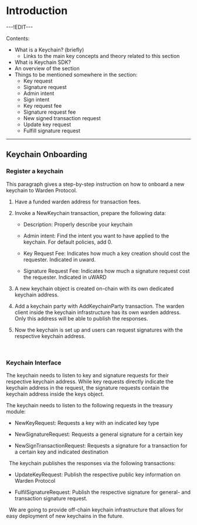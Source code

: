 ﻿---
sidebar_position: 1
---

# Introduction

---!EDIT---

Contents:

- What is a Keychain? (briefly)
 	- Links to the main key concepts and theory related to this section
- What is Keychain SDK?
- An overview of the section
- Things to be mentioned somewhere in the section:
	- Key request
	- Signature request
	- Admin intent
	- Sign intent
	- Key request fee
	- Signature request fee
	- New signed transaction request
	- Update key request
	- Fulfill signature request

---

## Keychain Onboarding

### Register a keychain

This paragraph gives a step-by-step instruction on how to onboard a new keychain to Warden Protocol.

1.  Have a funded warden address for transaction fees.
    
2.  Invoke a NewKeychain transaction, prepare the following data:
    
	-   Description: Properly describe your keychain
    
	-  	Admin intent: Find the intent you want to have applied to the keychain. For default policies, add 0.
    
	-  	Key Request Fee: Indicates how much a key creation should cost the requester. Indicated in uward.
    
	-  	Signature Request Fee: Indicates how much a signature request cost the requester. Indicated in uWARD
    

4.  A new keychain object is created on-chain with its own dedicated keychain address.
    
5.  Add a keychain party with AddKeychainParty transaction. The warden client inside the keychain infrastructure has its own warden address. Only this address will be able to publish the responses.
    
6.  Now the keychain is set up and users can request signatures with the respective keychain address.
   
&nbsp;

### Keychain Interface

The keychain needs to listen to key and signature requests for their respective keychain address. While key requests directly indicate the keychain address in the request, the signature requests contain the keychain address inside the keys object.
&nbsp;

The keychain needs to listen to the following requests in the treasury module:

-   NewKeyRequest: Requests a key with an indicated key type
    
-   NewSignatureRequest: Requests a general signature for a certain key
    
-   NewSignTransactionRequest: Requests a signature for a transaction for a certain key and indicated destination
    
&nbsp;
The keychain publishes the responses via the following transactions:

-   UpdateKeyRequest: Publish the respective public key information on Warden Protocol
    
-   FulfilSignatureRequest: Publish the respective signature for general- and transaction signature request.

&nbsp;
We are going to provide off-chain keychain infrastructure that allows for easy deployment of new keychains in the future.